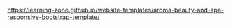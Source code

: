 https://learning-zone.github.io/website-templates/aroma-beauty-and-spa-responsive-bootstrap-template/
